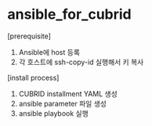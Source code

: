 # ansible_for_cubrid

[prerequisite]
1. Ansible에 host 등록
2. 각 호스트에 ssh-copy-id 실행해서 키 복사

[install process]
1. CUBRID installment YAML 생성
2. ansible parameter 파일 생성   
3. ansible playbook 실행




